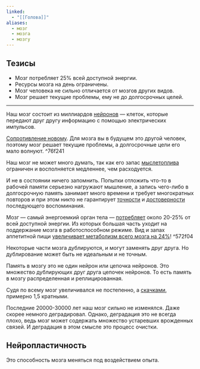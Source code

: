 ```yaml
---
linked:
  - "[[Голова]]"
aliases:
  - мозг
  - мозга
  - мозгу
---
```

## Тезисы
- Мозг потребляет 25% всей доступной энергии.
- Ресурсы мозга на день ограничены.
- Мозг человека не сильно отличается от мозгов других видов.
- Мозг решает текущие проблемы, ему не до долгосрочных целей.
***
Наш мозг состоит из миллиардов [нейронов](Нейрон%20мозга.md) — клеток, которые передают друг другу информацию с помощью электрических импульсов.

[Сопротивление новому](Сопротивление%20новому.md). Для мозга вы в будущем это другой человек, поэтому мозг решает текущие проблемы, а долгосрочные цели его мало волнуют. ^76f241

Наш мозг не может много думать, так как его запас [мыслетоплива](Мыслетопливо.md) ограничен и восполняется медленнее, чем расходуется.

И не в состоянии ничего запомнить. Попытки отложить что-то в рабочей памяти серьезно нагружают мышление, а запись чего-либо в долгосрочную память занимает много времени и требует многократных повторов и при этом никто не гарантирует [точности](Эффект%20интерференции.md) и [достоверности](Ложные%20воспоминания.md) последующего воспоминания.

Мозг — самый энергоемкий орган тела — [потребляет](https://www.ncbi.nlm.nih.gov/pmc/articles/PMC2917728/) около 20-25% от всей доступной энергии. Из которых большая часть уходит на поддержание мозга в работоспособном режиме. Вид и запах аппетитной пищи [увеличивает метаболизм всего мозга на 24%](https://pubmed.ncbi.nlm.nih.gov/15050599/#:~:text=The%20increases%20in%20the%20right,human%20brain%20to%20food%20stimuli.)! ^572f04

Некоторые части мозга дублируются, и могут заменять друг друга. Но дублирование может быть не идеальным и не точным.

Память в мозгу это не один нейрон или цепочка нейронов. Это множество дублирующих друг друга цепочек нейронов. То есть память в мозгу распределенная и реплицированная.

Судя по всему мозг увеличивался не постепенно, а [скачками](Эволюция.md#^c55fea), примерно 1,5 кратными.

Последние 20000-30000 лет наш мозг сильно не изменялся. Даже скорее немного деградировал. Однако, деградация это не всегда плохо, ведь мозг может содержать множество устаревших врожденных связей. И деградация в этом смысле это процесс очистки.

## Нейропластичность
Это способность мозга меняться под воздействием опыта.